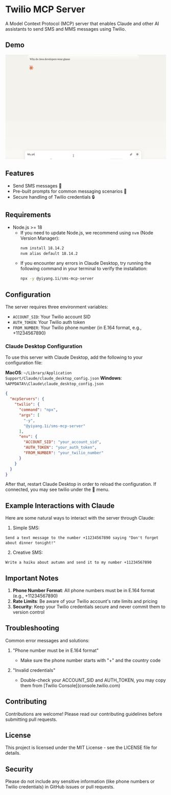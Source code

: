 # Twilio MCP Server

A Model Context Protocol (MCP) server that enables Claude and other AI assistants to send SMS and MMS messages using Twilio.

## Demo

![Demo](./assets/demo.gif)

## Features

- Send SMS messages 📱
- Pre-built prompts for common messaging scenarios 📝
- Secure handling of Twilio credentials 🔒

## Requirements

- Node.js >= 18
  - If you need to update Node.js, we recommend using `nvm` (Node Version Manager):
    ```bash
    nvm install 18.14.2
    nvm alias default 18.14.2
    ```
  - If you encounter any errors in Claude Desktop, try running the following command in your terminal to verify the installation:
    ```bash
    npx -y @yiyang.1i/sms-mcp-server
    ```

## Configuration

The server requires three environment variables:

- `ACCOUNT_SID`: Your Twilio account SID
- `AUTH_TOKEN`: Your Twilio auth token
- `FROM_NUMBER`: Your Twilio phone number (in E.164 format, e.g., +11234567890)

### Claude Desktop Configuration

To use this server with Claude Desktop, add the following to your configuration file:

**MacOS**: `~/Library/Application Support/Claude/claude_desktop_config.json`
**Windows**: `%APPDATA%\Claude\claude_desktop_config.json`

```json
{
  "mcpServers": {
    "twilio": {
      "command": "npx",
      "args": [
        "-y",
        "@yiyang.1i/sms-mcp-server"
      ],
      "env": {
        "ACCOUNT_SID": "your_account_sid",
        "AUTH_TOKEN": "your_auth_token",
        "FROM_NUMBER": "your_twilio_number"
      }
    }
  }
}
```
After that, restart Claude Desktop in order to reload the configuration. 
If connected, you may see twilio under the 🔨 menu.

## Example Interactions with Claude

Here are some natural ways to interact with the server through Claude:

1. Simple SMS:
```
Send a text message to the number +11234567890 saying "Don't forget about dinner tonight!"
```

2. Creative SMS:
```
Write a haiku about autumn and send it to my number +11234567890
```

## Important Notes

1. **Phone Number Format**: All phone numbers must be in E.164 format (e.g., +11234567890)
2. **Rate Limits**: Be aware of your Twilio account's rate limits and pricing
3. **Security**: Keep your Twilio credentials secure and never commit them to version control

## Troubleshooting

Common error messages and solutions:

1. "Phone number must be in E.164 format"
   - Make sure the phone number starts with "+" and the country code

2. "Invalid credentials"
   - Double-check your ACCOUNT_SID and AUTH_TOKEN, you may copy them from [Twilio Console[(console.twilio.com)

## Contributing

Contributions are welcome! Please read our contributing guidelines before submitting pull requests.

## License

This project is licensed under the MIT License - see the LICENSE file for details.

## Security

Please do not include any sensitive information (like phone numbers or Twilio credentials) in GitHub issues or pull requests.